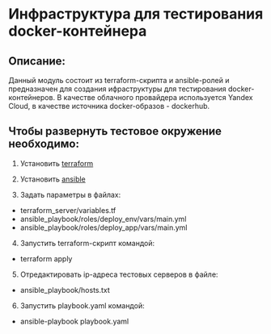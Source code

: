 # Инфраструктура для тестирования docker-контейнера

## Описание:

Данный модуль состоит из terraform-скрипта и ansible-ролей и предназначен для создания ифраструктуры для тестирования docker-контейнеров. В качестве облачного провайдера используется Yandex Cloud, в качестве источника docker-образов - dockerhub.

## Чтобы развернуть тестовое окружение необходимо:

1. Установить [terraform](https://learn.hashicorp.com/tutorials/terraform/install-cli)

2. Установить [ansible](https://docs.ansible.com/ansible/latest/installation_guide/intro_installation.html)

3. Задать параметры в файлах:
- terraform_server/variables.tf
- ansible_playbook/roles/deploy_env/vars/main.yml
- ansible_playbook/roles/deploy_app/vars/main.yml

4. Запустить terraform-скрипт командой:

- terraform apply

5. Отредактировать ip-адреса тестовых серверов в файле:

- ansible_playbook/hosts.txt

6. Запустить playbook.yaml командой:

- ansible-playbook playbook.yaml




